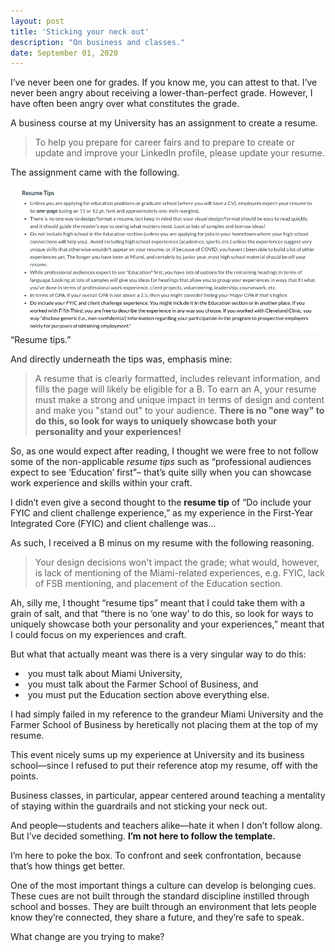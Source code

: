 ```yaml
---
layout: post
title: 'Sticking your neck out'
description: "On business and classes."
date: September 01, 2020
---
```


I’ve never been one for grades. If you know me, you can attest to that. I’ve never been angry about receiving a lower-than-perfect grade. However, I have often been angry over what constitutes the grade.

A business course at my University has an assignment to create a resume.

> To help you prepare for career fairs and to prepare to create or update and improve your LinkedIn profile, please update your resume.

The assignment came with the following.
<figure style="margin: 0;">
    <img src="/images/posts/resume-tips-from-university.png" alt="resume tips from university">
    <figcaption>“Resume tips.”</figcaption>
</figure>

And directly underneath the tips was, emphasis mine:
> A resume that is clearly formatted, includes relevant information, and fills the page will likely be eligible for a B. To earn an A, your resume must make a strong and unique impact in terms of design and content and make you "stand out" to your audience. **There is no "one way" to do this, so look for ways to uniquely showcase both your personality and your experiences!**

So, as one would expect after reading, I thought we were free to not follow some of the non-applicable *resume tips* such as “professional audiences expect to see ‘Education’ first”– that’s quite silly when you can showcase work experience and skills within your craft.

I didn’t even give a second thought to the **resume tip** of “Do include your FYIC and client challenge experience,” as my experience in the First-Year Integrated Core (FYIC) and client challenge was…

As such, I received a B minus on my resume with the following reasoning.

> Your design decisions won't impact the grade; what would, however, is lack of mentioning of the Miami-related experiences, e.g. FYIC, lack of FSB mentioning, and placement of the Education section.

Ah, silly me, I thought “resume tips” meant that I could take them with a grain of salt, and that “there is no ‘one way’ to do this, so look for ways to uniquely showcase both your personality and your experiences,” meant that I could focus on my experiences and craft.

But what that actually meant was there is a very singular way to do this:
*  you must talk about Miami University,
*  you must talk about the Farmer School of Business, and
*  you must put the Education section above everything else.

I had simply failed in my reference to the grandeur Miami University and the Farmer School of Business by heretically not placing them at the top of my resume.

This event nicely sums up my experience at University and its business school—since I refused to put their reference atop my resume, off with the points.

Business classes, in particular, appear centered around teaching a mentality of staying within the guardrails and not sticking your neck out.

And people—students and teachers alike—hate it when I don’t follow along. But I’ve decided something. **I’m not here to follow the template.**

I’m here to poke the box. To confront and seek confrontation, because that’s how things get better.

One of the most important things a culture can develop is belonging cues. These cues are not built through the standard discipline instilled through school and bosses. They are built through an environment that lets people know they’re connected, they share a future, and they’re safe to speak.

What change are you trying to make?